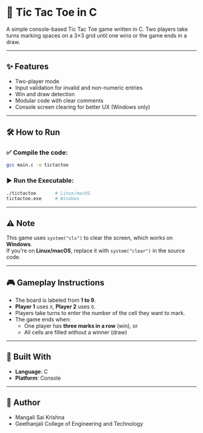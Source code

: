 # 🎯 Tic Tac Toe in C

A simple console-based Tic Tac Toe game written in C. Two players take turns marking spaces on a 3×3 grid until one wins or the game ends in a draw.

---

## ✨ Features

- Two-player mode  
- Input validation for invalid and non-numeric entries  
- Win and draw detection  
- Modular code with clear comments  
- Console screen clearing for better UX (Windows only)

---

## 🛠️ How to Run

### ✅ Compile the code:
```bash
gcc main.c -o tictactoe
```

### ▶️ Run the Executable:
```bash
./tictactoe       # Linux/macOS
tictactoe.exe     # Windows
```

---

## ⚠️ Note

This game uses `system("cls")` to clear the screen, which works on **Windows**.  
If you're on **Linux/macOS**, replace it with `system("clear")` in the source code.

---

## 🎮 Gameplay Instructions

- The board is labeled from **1 to 9**.
- **Player 1** uses `X`, **Player 2** uses `O`.
- Players take turns to enter the number of the cell they want to mark.
- The game ends when:
  - One player has **three marks in a row** (win), or
  - All cells are filled without a winner (draw)

---

## 🧱 Built With

- **Language**: C  
- **Platform**: Console

---

## 👤 Author

- Mangali Sai Krishna  
- Geethanjali College of Engineering and Technology
```
